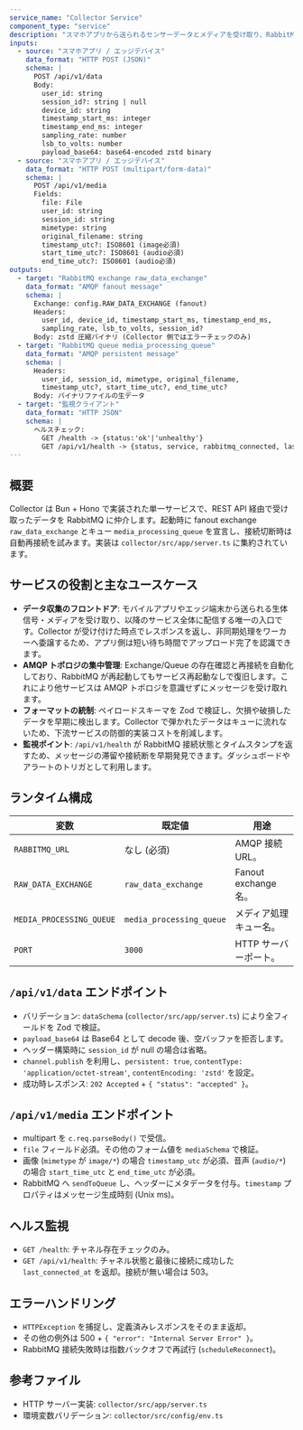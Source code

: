 ```yaml
---
service_name: "Collector Service"
component_type: "service"
description: "スマホアプリから送られるセンサーデータとメディアを受け取り、RabbitMQ 経由で下流処理サービスへ配信する入口ゲートウェイ。"
inputs:
  - source: "スマホアプリ / エッジデバイス"
    data_format: "HTTP POST (JSON)"
    schema: |
      POST /api/v1/data
      Body:
        user_id: string
        session_id?: string | null
        device_id: string
        timestamp_start_ms: integer
        timestamp_end_ms: integer
        sampling_rate: number
        lsb_to_volts: number
        payload_base64: base64-encoded zstd binary
  - source: "スマホアプリ / エッジデバイス"
    data_format: "HTTP POST (multipart/form-data)"
    schema: |
      POST /api/v1/media
      Fields:
        file: File
        user_id: string
        session_id: string
        mimetype: string
        original_filename: string
        timestamp_utc?: ISO8601 (image必須)
        start_time_utc?: ISO8601 (audio必須)
        end_time_utc?: ISO8601 (audio必須)
outputs:
  - target: "RabbitMQ exchange raw_data_exchange"
    data_format: "AMQP fanout message"
    schema: |
      Exchange: config.RAW_DATA_EXCHANGE (fanout)
      Headers:
        user_id, device_id, timestamp_start_ms, timestamp_end_ms,
        sampling_rate, lsb_to_volts, session_id?
      Body: zstd 圧縮バイナリ (Collector 側ではエラーチェックのみ)
  - target: "RabbitMQ queue media_processing_queue"
    data_format: "AMQP persistent message"
    schema: |
      Headers:
        user_id, session_id, mimetype, original_filename,
        timestamp_utc?, start_time_utc?, end_time_utc?
      Body: バイナリファイルの生データ
  - target: "監視クライアント"
    data_format: "HTTP JSON"
    schema: |
      ヘルスチェック:
        GET /health -> {status:'ok'|'unhealthy'}
        GET /api/v1/health -> {status, service, rabbitmq_connected, last_connected_at?}
---
```


## 概要

Collector は Bun + Hono で実装された単一サービスで、REST API 経由で受け取ったデータを RabbitMQ に仲介します。起動時に fanout exchange `raw_data_exchange` とキュー `media_processing_queue` を宣言し、接続切断時は自動再接続を試みます。実装は `collector/src/app/server.ts` に集約されています。

## サービスの役割と主なユースケース

- **データ収集のフロントドア**: モバイルアプリやエッジ端末から送られる生体信号・メディアを受け取り、以降のサービス全体に配信する唯一の入口です。Collector が受け付けた時点でレスポンスを返し、非同期処理をワーカーへ委譲するため、アプリ側は短い待ち時間でアップロード完了を認識できます。
- **AMQP トポロジの集中管理**: Exchange/Queue の存在確認と再接続を自動化しており、RabbitMQ が再起動してもサービス再起動なしで復旧します。これにより他サービスは AMQP トポロジを意識せずにメッセージを受け取れます。
- **フォーマットの統制**: ペイロードスキーマを Zod で検証し、欠損や破損したデータを早期に検出します。Collector で弾かれたデータはキューに流れないため、下流サービスの防御的実装コストを削減します。
- **監視ポイント**: `/api/v1/health` が RabbitMQ 接続状態とタイムスタンプを返すため、メッセージの滞留や接続断を早期発見できます。ダッシュボードやアラートのトリガとして利用します。

## ランタイム構成

| 変数 | 既定値 | 用途 |
| --- | --- | --- |
| `RABBITMQ_URL` | なし (必須) | AMQP 接続 URL。 |
| `RAW_DATA_EXCHANGE` | `raw_data_exchange` | Fanout exchange 名。 |
| `MEDIA_PROCESSING_QUEUE` | `media_processing_queue` | メディア処理キュー名。 |
| `PORT` | `3000` | HTTP サーバーポート。 |

## `/api/v1/data` エンドポイント

- バリデーション: `dataSchema` (`collector/src/app/server.ts`) により全フィールドを Zod で検証。
- `payload_base64` は Base64 として decode 後、空バッファを拒否します。
- ヘッダー構築時に `session_id` が null の場合は省略。
- `channel.publish` を利用し、`persistent: true`, `contentType: 'application/octet-stream'`, `contentEncoding: 'zstd'` を設定。
- 成功時レスポンス: `202 Accepted` + `{ "status": "accepted" }`。

## `/api/v1/media` エンドポイント

- multipart を `c.req.parseBody()` で受信。
- `file` フィールド必須。その他のフォーム値を `mediaSchema` で検証。
- 画像 (`mimetype` が `image/*`) の場合 `timestamp_utc` が必須、音声 (`audio/*`) の場合 `start_time_utc` と `end_time_utc` が必須。
- RabbitMQ へ `sendToQueue` し、ヘッダーにメタデータを付与。`timestamp` プロパティはメッセージ生成時刻 (Unix ms)。

## ヘルス監視

- `GET /health`: チャネル存在チェックのみ。
- `GET /api/v1/health`: チャネル状態と最後に接続に成功した `last_connected_at` を返却。接続が無い場合は 503。

## エラーハンドリング

- `HTTPException` を捕捉し、定義済みレスポンスをそのまま返却。
- その他の例外は 500 + `{ "error": "Internal Server Error" }`。
- RabbitMQ 接続失敗時は指数バックオフで再試行 (`scheduleReconnect`)。

## 参考ファイル

- HTTP サーバー実装: `collector/src/app/server.ts`
- 環境変数バリデーション: `collector/src/config/env.ts`
